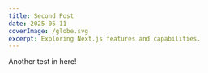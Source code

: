 ```yaml
---
title: Second Post
date: 2025-05-11
coverImage: /globe.svg
excerpt: Exploring Next.js features and capabilities.
---
```



Another test in here!